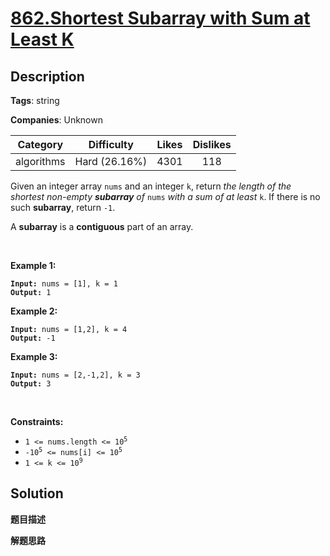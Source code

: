 # [862.Shortest Subarray with Sum at Least K](https://leetcode.com/problems/shortest-subarray-with-sum-at-least-k/description/)

## Description

**Tags**: string

**Companies**: Unknown

| Category | Difficulty | Likes | Dislikes |
| :------: | :--------: | :---: | :------: |
| algorithms | Hard (26.16%) | 4301 | 118 |

<p>Given an integer array <code>nums</code> and an integer <code>k</code>, return <em>the length of the shortest non-empty <strong>subarray</strong> of </em><code>nums</code><em> with a sum of at least </em><code>k</code>. If there is no such <strong>subarray</strong>, return <code>-1</code>.</p>
<p>A <strong>subarray</strong> is a <strong>contiguous</strong> part of an array.</p>
<p>&nbsp;</p>
<p><strong class="example">Example 1:</strong></p>
<pre><code><strong>Input:</strong> nums = [1], k = 1
<strong>Output:</strong> 1</code></pre><p><strong class="example">Example 2:</strong></p>
<pre><code><strong>Input:</strong> nums = [1,2], k = 4
<strong>Output:</strong> -1</code></pre><p><strong class="example">Example 3:</strong></p>
<pre><code><strong>Input:</strong> nums = [2,-1,2], k = 3
<strong>Output:</strong> 3</code></pre>
<p>&nbsp;</p>
<p><strong>Constraints:</strong></p>
<ul>
  <li><code>1 &lt;= nums.length &lt;= 10<sup>5</sup></code></li>
  <li><code>-10<sup>5</sup> &lt;= nums[i] &lt;= 10<sup>5</sup></code></li>
  <li><code>1 &lt;= k &lt;= 10<sup>9</sup></code></li>
</ul>

## Solution

**题目描述**

**解题思路**
